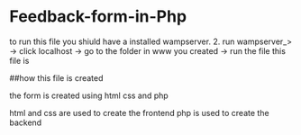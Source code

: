 # Feedback-form-in-Php

to run this file you shiuld have a installed wampserver.
2. run wampserver_>
      -> click localhost 
      -> go to the folder in www you created 
      -> run the file this file is 
      
##how this file is created 

the form is created using html css and php

html and css are used to create the frontend 
php is used to create the backend
